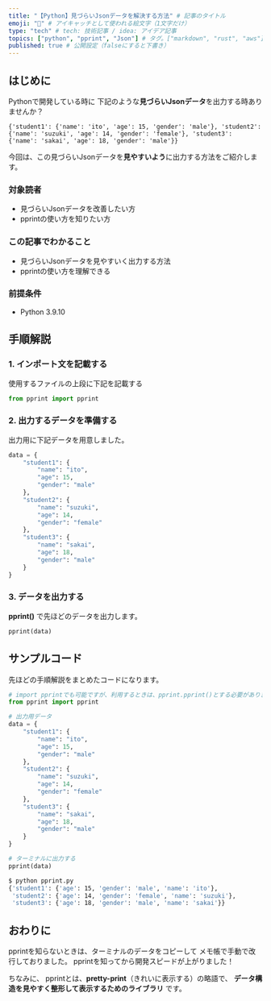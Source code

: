 ```yaml
---
title: "【Python】見づらいJsonデータを解決する方法" # 記事のタイトル
emoji: "🐍" # アイキャッチとして使われる絵文字（1文字だけ）
type: "tech" # tech: 技術記事 / idea: アイデア記事
topics: ["python", "pprint", "Json"] # タグ。["markdown", "rust", "aws"]のように指定する
published: true # 公開設定（falseにすると下書き）
---
```

## はじめに
Pythonで開発している時に
下記のような**見づらいJsonデータ**を出力する時ありませんか？
```git
{'student1': {'name': 'ito', 'age': 15, 'gender': 'male'}, 'student2': {'name': 'suzuki', 'age': 14, 'gender': 'female'}, 'student3': {'name': 'sakai', 'age': 18, 'gender': 'male'}}
```
今回は、この見づらいJsonデータを**見やすいよう**に出力する方法をご紹介します。

### 対象読者
- 見づらいJsonデータを改善したい方
- pprintの使い方を知りたい方

### この記事でわかること
- 見づらいJsonデータを見やすいく出力する方法
- pprintの使い方を理解できる

### 前提条件
- Python 3.9.10


## 手順解説
### 1. インポート文を記載する
使用するファイルの上段に下記を記載する
```python
from pprint import pprint
```
### 2. 出力するデータを準備する
出力用に下記データを用意しました。
```python
data = {
    "student1": {
        "name": "ito",
        "age": 15,
        "gender": "male"
    },
    "student2": {
        "name": "suzuki",
        "age": 14,
        "gender": "female"
    },
    "student3": {
        "name": "sakai",
        "age": 18,
        "gender": "male"
    }
}
```
### 3. データを出力する
**pprint()** で先ほどのデータを出力します。
```python
pprint(data)
```

## サンプルコード
先ほどの手順解説をまとめたコードになります。
```python:pprint.py
# import pprintでも可能ですが、利用するときは、pprint.pprint()とする必要があります。
from pprint import pprint

# 出力用データ
data = {
    "student1": {
        "name": "ito",
        "age": 15,
        "gender": "male"
    },
    "student2": {
        "name": "suzuki",
        "age": 14,
        "gender": "female"
    },
    "student3": {
        "name": "sakai",
        "age": 18,
        "gender": "male"
    }
}

# ターミナルに出力する
pprint(data)
```

```bash
$ python pprint.py
{'student1': {'age': 15, 'gender': 'male', 'name': 'ito'},
 'student2': {'age': 14, 'gender': 'female', 'name': 'suzuki'},
 'student3': {'age': 18, 'gender': 'male', 'name': 'sakai'}}
```
## おわりに
pprintを知らないときは、ターミナルのデータをコピーして
メモ帳で手動で改行しておりました。
pprintを知ってから開発スピードが上がりました！

ちなみに、
pprintとは、**pretty-print**（きれいに表示する）の略語で、
**データ構造を見やすく整形して表示するためのライブラリ** です。